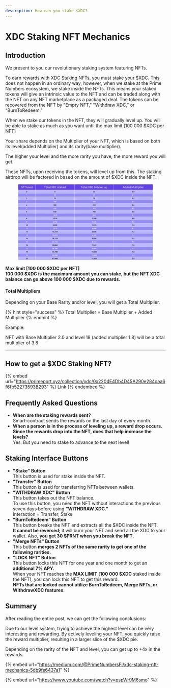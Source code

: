 ```yaml
---
description: How can you stake $XDC?
---
```


# XDC Staking NFT Mechanics

## Introduction

We present to you our revolutionary staking system featuring NFTs.

To earn rewards with XDC Staking NFTs, you must stake your $XDC. This does not happen in an ordinary way; however, when we stake at the Prime Numbers ecosystem, we stake inside the NFTs. This means your staked tokens will give an intrinsic value to the NFT and can be traded along with the NFT on any NFT marketplace as a packaged deal. The tokens can be recovered from the NFT by "Empty NFT," "Withdraw XDC," or "BurnToRedeem."

When we stake our tokens in the NFT, they will gradually level up. You will be able to stake as much as you want until the max limit \[100 000 $XDC per NFT]

Your share depends on the Multiplier of your NFT, which is based on both its level(added Multiplier) and its rarity(base multiplier).

The higher your level and the more rarity you have, the more reward you will get.

These NFTs, upon receiving the tokens, will level up from this. The staking airdrop will be factored in based on the amount of $XDC inside the NFT.

<figure><img src="../../../.gitbook/assets/11.jpg" alt=""><figcaption></figcaption></figure>

**Max limit \[100 000 $XDC per NFT]**\
**100 000 $XDC is the maximum amount you can stake, but the NFT XDC balance can go above 100 000 $XDC due to rewards.**

#### Total Multipliers

Depending on your Base Rarity and/or level, you will get a Total Multiplier.

{% hint style="success" %}
Total Multiplier = Base Multiplier + Added Multiplier
{% endhint %}

Example:

NFT with Base Multiplier 2.0 and level 18 (added multiplier 1.8) will be a total multiplier of 3.8

***

## **How to get a $XDC Staking NFT?**

{% embed url="https://primeport.xyz/collection/xdc/0x2204E4Db4D45A290e284daa6f6fb52273593B293" %}
Link
{% endembed %}

## Frequently Asked Questions

* **When are the staking rewards sent?**\
  Smart-contract sends the rewards on the last day of every month.
* **When a person is in the process of leveling up, a reward drop occurs. Since the rewards drop into the NFT, does that help increase the levels?**\
  Yes. But you need to stake to advance to the next level!

## Staking Interface Buttons

* **"Stake" Button**\
  This button is used for stake inside the NFT.
* **"Transfer" Button**\
  This button is used for transferring NFTs between wallets.
* **"WITHDRAW XDC" Button**\
  This button takes out the NFT balance.\
  To use this button, you need the NFT without interactions the previous seven days before using **"WITHDRAW XDC."**\
  Interaction = Transfer, Stake
* **"BurnToRedeem" Button**\
  This button breaks the NFT and extracts all the $XDC inside the NFT.\
  **It cannot be reversed;** it will burn your NFT and send all the XDC to your wallet. Also, **you get 30 $PRNT when you break the NFT.**
* **"Merge NFTs" Button**\
  This button **merges 2 NFTs of the same rarity to get one of the following rarities.**
* **"LOCK NFT" Button**\
  This button locks this NFT for one year and one month to get an **additional 7% APY.**\
  When your NFT reaches the **MAX LIMIT** (**100 000 $XDC** staked inside the NFT), you can lock this NFT to get this reward.\
  **NFTs that are locked cannot utilize BurnToRedeem, Merge NFTs, or WithdrawXDC features.**

## Summary

After reading the entire post, we can get the following conclusions:

Due to our level system, trying to achieve the highest level can be very interesting and rewarding. By actively leveling your NFT, you quickly raise the reward multiplier, resulting in a larger slice of the $XDC pie.

Depending on the rarity of the NFT and level, you can get up to +4x in the rewards.

{% embed url="https://medium.com/@PrimeNumbersFi/xdc-staking-nft-mechanics-5db9fe6437a1" %}

{% embed url="https://www.youtube.com/watch?v=pspWr9M6smo" %}
